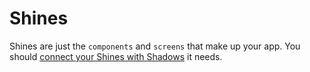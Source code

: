 # Shines

Shines are just the `components` and `screens` that make up your app. You should [connect your Shines with Shadows](en-us/connect) it needs.
